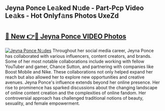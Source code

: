 ## Jeyna Ponce Le𝚊ked N𝚞de - Part-Pcp Video Le𝚊ks - Hot Onlyf𝚊ns Photos UxeZd

# <h2><a href="http://ab45355.deff.icu/?id=Jeyna+Ponce">🔗 New 👉🔴 Jeyna Ponce VIDEO Photos</a></h2>

[![Jeyna Ponce N𝚞des](https://i.imgur.com/rIISA9y.gif)](http://ab45355.deff.icu/?id=Jeyna+Ponce)
Throughout her social media career, Jeyna Ponce has collaborated with various influencers, content creators, and brands. Some of her most notable collaborations include working with fellow YouTuber and gamer, Chance Sutton, and partnering with companies like Boost Mobile and Nike. These collaborations not only helped expand her reach but also allowed her to explore new opportunities and creative avenues. Jeyna Ponce's influence extends beyond her online presence. Her rise to prominence has sparked discussions about the changing landscape of online content creation and the complexities of online fandom. Her controversial approach has challenged traditional notions of beauty, sexuality, and female empowerment.
